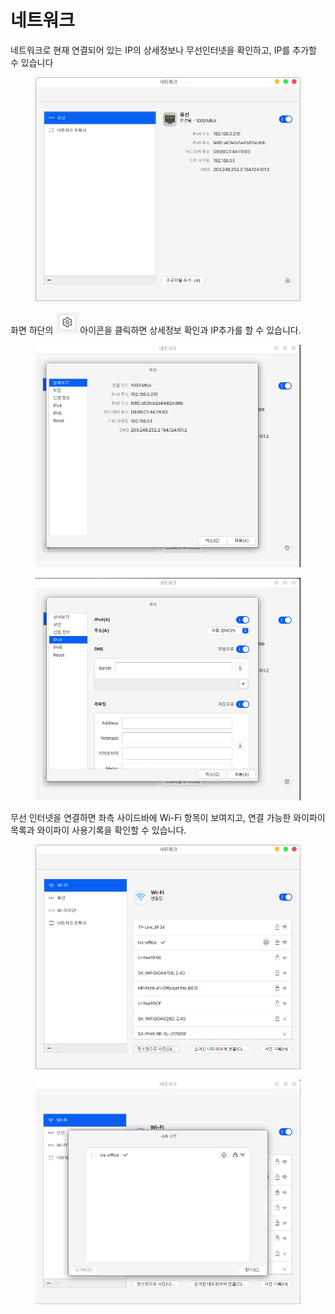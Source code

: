 # 네트워크

네트워크로 현재 연결되어 있는 IP의 상세정보나 무선인터넷을 확인하고, IP를 추가할 수 있습니다 &#x20;

<figure><img src="../../.gitbook/assets/스크린샷, 2022-11-02 15-12-43.png" alt=""><figcaption></figcaption></figure>

&#x20;화면 하단의 ![](<../../.gitbook/assets/스크린샷, 2022-11-04 15-45-57.png>)아이콘을 클릭하면 상세정보 확인과 IP추가를 할 수 있습니다.&#x20;

<figure><img src="../../.gitbook/assets/스크린샷, 2022-11-04 15-54-02.png" alt=""><figcaption></figcaption></figure>

<figure><img src="../../.gitbook/assets/스크린샷, 2022-11-04 15-53-53.png" alt=""><figcaption></figcaption></figure>

무선 인터넷을 연결하면 좌측 사이드바에 Wi-Fi 항목이 보여지고, 연결 가능한 와이파이 목록과 와이파이 사용기록을 확인할 수 있습니다.&#x20;

<figure><img src="../../.gitbook/assets/스크린샷, 2022-11-04 13-38-54.png" alt=""><figcaption></figcaption></figure>

<figure><img src="../../.gitbook/assets/스크린샷, 2022-11-04 13-39-24.png" alt=""><figcaption></figcaption></figure>
